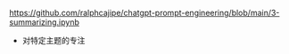 https://github.com/ralphcajipe/chatgpt-prompt-engineering/blob/main/3-summarizing.ipynb

- 对特定主题的专注
    
